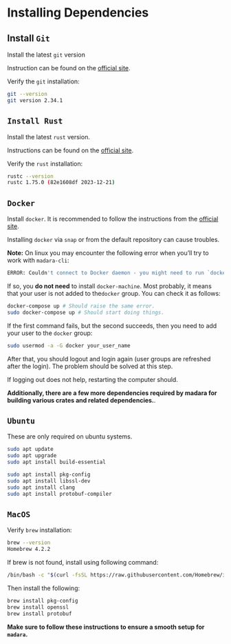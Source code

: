 # Installing Dependencies

## Install `Git`

Install the latest `git` version

Instruction can be found on the [official site](https://git-scm.com/book/en/v2/Getting-Started-Installing-Git).

Verify the `git` installation:

```bash
git --version
git version 2.34.1
```

## `Install Rust`

Install the latest `rust` version.

Instructions can be found on the [official site](https://www.rust-lang.org/tools/install).

Verify the `rust` installation:

```bash
rustc --version
rustc 1.75.0 (82e1608df 2023-12-21)
```

## `Docker`

Install `docker`. It is recommended to follow the instructions from the
[official site](https://docs.docker.com/install/).

Installing `docker` via `snap` or from the default repository can cause troubles.

**Note:** On linux you may encounter the following error when you’ll try to work with `madara-cli`:

```bash
ERROR: Couldn't connect to Docker daemon - you might need to run `docker-machine start default`.
```

If so, you **do not need** to install `docker-machine`. Most probably, it means that your user is not added to
the`docker` group. You can check it as follows:

```bash
docker-compose up # Should raise the same error.
sudo docker-compose up # Should start doing things.
```

If the first command fails, but the second succeeds, then you need to add your user to the `docker` group:

```bash
sudo usermod -a -G docker your_user_name
```

After that, you should logout and login again (user groups are refreshed after the login). The problem should be
solved at this step.

If logging out does not help, restarting the computer should.

**Additionally, there are a few more dependencies required by madara for building various crates and related dependencies.**.

## `Ubuntu`

These are only required on ubuntu systems.

```bash
sudo apt update
sudo apt upgrade
sudo apt install build-essential

sudo apt install pkg-config
sudo apt install libssl-dev
sudo apt install clang
sudo apt install protobuf-compiler
```

## `MacOS`

Verify `brew` installation:

```bash
brew --version
Homebrew 4.2.2
```

If brew is not found, install using following command:

```bash
/bin/bash -c "$(curl -fsSL https://raw.githubusercontent.com/Homebrew/install/HEAD/install.sh)"
```

Then install the following:

```bash
brew install pkg-config
brew install openssl
brew install protobuf
```

**Make sure to follow these instructions to ensure a smooth setup for `madara`.**
